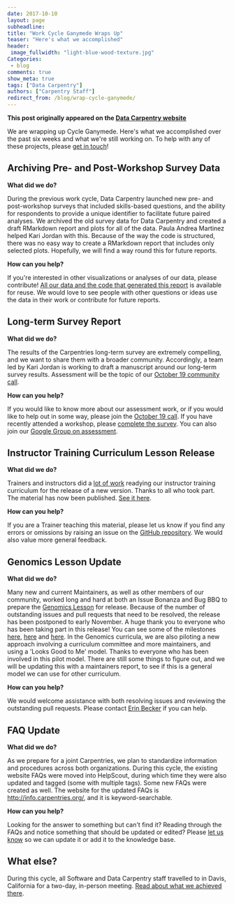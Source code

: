 ```yaml
---
date: 2017-10-10
layout: page
subheadline:
title: "Work Cycle Ganymede Wraps Up"
teaser: "Here's what we accomplished"
header:
 image_fullwidth: "light-blue-wood-texture.jpg"
Categories:
 - blog
comments: true
show_meta: true
tags: ["Data Carpentry"]
authors: ["Carpentry Staff"]
redirect_from: /blog/wrap-cycle-ganymede/
--- 
```


**This post originally appeared on the [Data Carpentry website](https://datacarpentry.org)**

We are wrapping up Cycle Ganymede. Here's what we accomplished over the past six weeks and what we're still working on. To
help with any of these projects, please [get in touch](mailto:team@carpentries.org)!

## Archiving Pre- and Post-Workshop Survey Data

**What did we do?**

During the previous work cycle, Data Carpentry launched new pre- and post-workshop surveys that included skills-based questions, 
and the ability for respondents to provide a unique identifier to facilitate future paired analyses. We archived the old 
survey data for Data Carpentry and created a draft RMarkdown report and plots for all of the data. Paula Andrea Martinez 
helped Kari Jordan with this. Because of the way the code is structured, there was no easy way to create a RMarkdown report 
that includes only selected plots. Hopefully, we will find a way round this for future reports.

**How can you help?**

If you're interested in other visualizations or analyses of our data, please contribute! [All our data 
and the code that generated this report](https://github.com/carpentries/assessment-projects) is available for reuse. We 
would love to see people with other questions or ideas use the data in their work or contribute for future reports.

## Long-term Survey Report

**What did we do?**

The results of the Carpentries long-term survey are extremely compelling, and we want to 
share them with a broader community. Accordingly, a team led by Kari Jordan is working to 
draft a manuscript around our long-term survey results. Assessment will be the topic of 
our [October 19 community call](http://pad.software-carpentry.org/community-call-2017-10-19).

**How can you help?**

If you would like to know more about our assessment work, or if you would like to help out 
in some way, please join the [October 19 call](http://pad.software-carpentry.org/community-call-2017-10-19). 
If you have recently attended a workshop, 
please [complete the survey](https://www.surveymonkey.com/r/carpentrieslongtermassessment). You 
can also join our [Google Group on assessment](https://groups.google.com/a/carpentries.org/forum/#!forum/assessment-network).

## Instructor Training Curriculum Lesson Release

**What did we do?**

Trainers and instructors did a [lot of work](https://software-carpentry.org/blog/2017/08/inst-curr-update.html) readying 
our instructor training curriculum for the release of a new version. Thanks to all who took part. 
The material has now been published. [See it here](http://carpentries.github.io/instructor-training/).

**How can you help?**

If you are a Trainer teaching this material, please let us know if you find any errors or omissions by 
raising an issue on the [GitHub repository](http://carpentries.github.io/instructor-training/). We would also 
value more general feedback.

## Genomics Lesson Update

**What did we do?**

Many new and current Maintainers, as well as other members of our community, worked long and hard at both an 
Issue Bonanza and Bug BBQ to prepare the [Genomics Lesson](http://www.datacarpentry.org/lessons/#genomics-workshop) for 
release. Because of the number of outstanding issues and pull requests that need to be resolved, the release has 
been postponed to early November. A huge thank you to everyone who has been taking part in this release! 
You can see some of the milestones [here](http://www.datacarpentry.org/blog/genomics-bug-bbq/), 
[here](http://www.datacarpentry.org/blog/genomics-bonanza-today/) and [here](http://www.datacarpentry.org/blog/genomics-bbq/). 
In the Genomics curricula, we are also piloting a new approach involving a curriculum committee and more maintainers, 
and using a 'Looks Good to Me' model. Thanks to everyone who has been involved in this pilot model. 
There are still some things to figure out, and we will be updating this with a maintainers report, 
to see if this is a general model we can use for other curriculum. 

**How can you help?**

We would welcome assistance with both resolving issues and reviewing the outstanding pull requests. 
Please contact [Erin Becker](mailto:ebecker@carpentries.org) if you can help. 

## FAQ Update

**What did we do?**

 As we prepare for a joint Carpentries, we plan to standardize information and procedures across 
 both organizations. During this cycle, the existing website FAQs were moved into HelpScout, during 
 which time they were also updated and tagged (some with multiple tags). Some new FAQs were created as well. 
 The website for the updated FAQs is http://info.carpentries.org/, and it is keyword-searchable.

**How can you help?**

Looking for the answer to something but can't find it? Reading through the 
FAQs and notice something that should be updated or edited? 
Please [let us know](mailto:team@carpentries.org) so we can update it or add it to the knowledge base. 

## What else?

During this cycle, all Software and Data Carpentry staff travelled to in Davis, California for a 
two-day, in-person meeting. [Read about what we achieved there](http://www.datacarpentry.org/blog/davis-inperson/).


